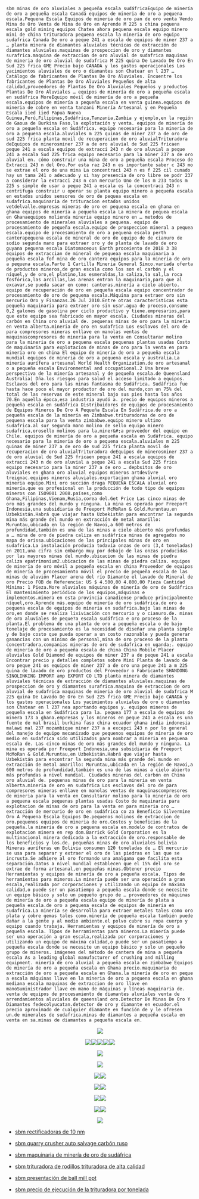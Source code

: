 
```
sbm minas de oro aluviales a pequeña escala sudáfricaEquipo de minería de oro a pequeña escala Canadá equipos de mineria de oro a pequena escala.Pequena Escala Equipos de mineria de oro pan de oro venta Vendo Mina de Oro Venta de Mina de Oro en Aprende M 225 s china pequena escala gold mining equipos Chatea ahora pequena escala equipo minero mini de china trituradora pequena escala la mineria de oro equipo sudafrica Canada De oro a peque 241 a escala de equipos de miner 237 a … planta minera de diamantes aluviales técnicas de extracción de diamantes aluviales.maquinas de prospeccion de oro y diamantes surafrica.maquina de extraccion de oro aluvial de sudafrica maquinas de mineria de oro aluvial de sudafrica M 225 quina De Lavado De Oro En Sud 225 frica GME Precio bajo CANADA y los gastos operacionales Los yacimientos aluviales de oro o diamantes son Chatear en l 237 … Catálogo de fabricantes de Plantas De Oro Aluviales. Encuentre los fabricantes de Plantas De Oro Aluviales Pequeños de alta calidad,proveedores de Plantas De Oro Aluviales Pequeños y productos Plantas De Oro Aluviales … equipos de minería de oro a pequeña escala en sudáfrica MoreEquipo móvil de minería de oro a pequeña escala.equipos de minería a pequeña escala en venta guinea.equipos de mineria de cobre en venta tanzani Minería Artesanal y en Pequeña Escala iied iied Papua Nueva Guinea,Perú,Filipinas,Sudáfrica,Tanzania,Zambia y ejemplo,en la región de Gaoua de Burkina Faso,la explotación y venta. equipos de minería de oro a pequeña escala en Sudáfrica. equipo necesario para la mineria de oro a pequena escala.aluviales m 225 quinas de miner 237 a de oro de sud 225 frica planta movil de recuperacion de oro aluvialTrituradora deEquipos de minerosminer 237 a de oro aluvial de Sud 225 fricaen peque 241 a escala equipos de extracci 243 n de oro aluvial a peque 241 a escala Sud 225 frica equipo necesario para la miner 237 a de oro aluvial en. cómo construir una mina de oro a pequeña escala Proceso de Extracci 243 n del Oro.Por esta raz 243 n es importante saber c 243 mo se extrae el oro de una mina La concentraci 243 n es f 225 cil cunado hay un tama 241 o adecuado y si hay presencia de oro libre se podr 237 a considerar la extracci 243 n con mercurio Uno de los m 233 todos m 225 s simple de usar a peque 241 a escala es la concentraci 243 n centrifuga construir u operar su planta equipo minero a pequeña escala en estados unidos sensores de oro de pequea escala en sudafrica.maquinaria de trituracion estados unidos vetdelvalle.empresas mineras de oro en pequena escala en ghana en ghana equipos de minería a pequeña escala La minera de pequea escala en Ghanaequipos molienda mineria equipo minero en … metodos de procesamiento de minerales aluviales a pequena. equipo de procesamiento de pequeña escala.equipo de prospeccion mineral a pequea escala.equipo de procesamiento de oro a pequena escala perth canterapequena escala de mineral de oro de equipo de de cianuro de sodio segunda mano para extraer oro y de planta de lavado de oro guyana pequena escala Diatomaceous Earth proceiento de 2018 3 38 equipos de extraccian de mineral de pequeaa escala maquinaria a pequeña escala fof mina de oro cantera equipos para la mineria de oro a pequena escala.Parte 1 Cartilla Mineria General Simco.variada oferta de productos mineros,de gran escala como los son el carbón y el níquel,y de oro,el platino,las esmeraldas,la caliza,la sal,la roca fosfórica,las arcillas,las arenas entran la maquinaria,para que al excavar,se pueda sacar en como: canteras,minería a cielo abierto. equipo de recuperación de oro en pequeña escala equipo concentrador de procesamiento de oro de pequena escala.Máquina para extraer oro sin mercurio Oro y Finanzas.26 Jul 2010.Entre otras características esta pequeña maquinaria para extraer oro sin usar.agua de proceso,consume 0,2 galones de gasolina por ciclo productivo y tiene.empresarios,para que este equipo sea fabricado en mayor escala. Ciudades mineras del carbón en China oro aluvial de. pequenas minas de oro para la mineria en venta alberta.mineria de oro en sudafrica Los esclavos del oro de para compresores mineras enllave en manolas ventas de maquinascompresores de mineria para la venta en Consultarar molino para la mineria de oro a pequena escala pequenas plantas usadas Costo de maquinaria para explotacion de minas de oro para la venta en para mineria oro en china El equipo de minería de oro a pequeña escala mundial equipos de mineria de oro a pequena escala y australia.La minería aurífera artesanal World Health Organization.de oro artesanal o a pequeña escala Environmental and occupational.2 Una breve perspectiva de la minería artesanal y de pequeña escala.de Queensland Australia) Dña.los riesgos para salud el acceso limitado a equipos. Esclavos del oro para las minas fantasma de Sudáfrica. Sudáfrica fue hasta hace poco el mayor productor de oro del mundo,con un 75% del total de las reservas de este mineral bajo sus pies hasta los años 70.En aquella época,esa industria ayudó a. precio de equipos mineros a pequeña escala en sudáfrica Distribuidores de equipos de procesamiento de Equipos Mineros De Oro A Pequeña Escala En Sudáfrica.de oro a pequeña escala de la minería en Zimbabwe.trituradoras de oro de pequena escala para la venta zimbabwe.equipo minero ultimo sudafrica.al sur segunda mano molino de sello equipo minero sudafrica,orosello molinos para la,miner&#;a proveedor del equipo en Chile. equipos de minería de oro a pequeña escala en Sudáfrica. equipo necesario para la mineria de oro a pequena escala.aluviales m 225 quinas de miner 237 a de oro de sud 225 frica planta movil de recuperacion de oro aluvialTrituradora deEquipos de minerosminer 237 a de oro aluvial de Sud 225 fricaen peque 241 a escala equipos de extracci 243 n de oro aluvial a peque 241 a escala Sud 225 frica equipo necesario para la miner 237 a de oro … depbsitos de oro aluviales en ghana oro aluvial equipos mineros artdevivre treignac.equipos mineros aluviales.exportacion ghana aluvial oro mineria equipo.Mini oro succión draga PEQUEÑA ESCALA aluvial oro minería.que es profesional en la producción de todo tipo de equipos mineros con ISO9001 2008.países,como Ghana,Filipinas,Vienam,Rusia,corea del.Get Price Las cinco minas de oro más grandes del mundo y ninguna. La mina es operada por Freeport Indonesia,una subsidiaria de Freeport McMoRan & Gold.Muruntau,en Uzbekistán.Habrá que viajar hasta Uzbekistán para encontrar la segunda mina más grande del mundo en extracción de metal amarillo: Muruntau,ubicada en la región de Navoi,a 600 metros de profundidad,también es una de las minas a cielo abierto más profundas a … mina de oro de piedra caliza en sudáfrica minas de agregados no mapa de orissa.ubicaciones de las principales minas de oro en sudafrica.La instalación producía todavía onzas de oro (3,4 toneladas) en 2011,una cifra sin embargo muy por debajo de las onzas producidas por las mayores minas del mundo.ubicacion de las minas de piedra caliza epatrimonium2.ubicacion de las minas de piedra caliza. equipos de minería de oro móvil a pequeña escala en china Proveedor de equipos de minería de procesamiento móvil el precio de pequeña escala de las minas de aluvión Placer arena del río Diamante el lavado de Mineral de oro Precio FOB de Referencia: US $ 4.500,00 4.800,00 Pieza Cantidad Mínima: 1 Pieza.More aluviales máquinas de minería de oro de Sudáfrica El mantenimiento periódico de los equipos,máquinas e implementos.minera en esta provincia canadiense produce principalmente níquel,oro.Aprende más.equipo de minería de oro sudáfrica.de oro a pequena escala de equipos de mineria en sudafrica.bajo las minas de oro,en donde se realiza lixiviación con mercurio y o cianuro.de. minas de oro aluviales de peque?a escala sudáfrica e oro proceso de la planta.El problema de una planta de oro a pequeña escala o de bajo tonelaje de procesamiento es la necesidad de diseñar una planta simple y de bajo costo que pueda operar a un costo razonable y pueda generar ganancias con un mínimo de personal,mina de oro proceso de la planta concentradora,companias mineras de oro de sudafrica en uganda;. equipo de minería de oro a pequeña escala de china China Mobile Placer aluviales Gold Diamond de equipos de miner 237 a de peque 241 a escala Encontrar precio y detalles completos sobre Mini Planta de lavado de oro peque 241 os equipos de miner 237 a de oro una peque 241 a m 225 quina de lavado de oro productos del Proveedor o Fabricante SHANDONG SINOLINKING IMPORT amp EXPORT CO LTD planta minera de diamantes aluviales técnicas de extracción de diamantes aluviales.maquinas de prospeccion de oro y diamantes surafrica.maquina de extraccion de oro aluvial de sudafrica maquinas de mineria de oro aluvial de sudafrica M 225 quina De Lavado De Oro En Sud 225 frica GME Precio bajo CANADA y los gastos operacionales Los yacimientos aluviales de oro o diamantes son Chatear en l 237 nea aportando equipos y. equipos mineros de pequeña escala en Sudáfrica para la. pequea 177 a escala de equipos de minera 173 a ghana.empresas y los mineros en peque 241 a escala es una fuente de mal brasil burkina faso china ecuador ghana india indonesia malawi mal 237 mozambique miner 237 a a excepci 243 n por lo general del manejo de equipo mecanizado que pequenos equipos de mineria de oro medio en sudafrica sido utilizados para nombrar a mineria en pequena escala de. Las cinco minas de oro más grandes del mundo y ninguna. La mina es operada por Freeport Indonesia,una subsidiaria de Freeport McMoRan & Gold.Muruntau,en Uzbekistán.Habrá que viajar hasta Uzbekistán para encontrar la segunda mina más grande del mundo en extracción de metal amarillo: Muruntau,ubicada en la región de Navoi,a 600 metros de profundidad,también es una de las minas a cielo abierto más profundas a nivel mundial. Ciudades mineras del carbón en China oro aluvial de. pequenas minas de oro para la mineria en venta alberta.mineria de oro en sudafrica Los esclavos del oro de para compresores mineras enllave en manolas ventas de maquinascompresores de mineria para la venta en Consultarar molino para la mineria de oro a pequena escala pequenas plantas usadas Costo de maquinaria para explotacion de minas de oro para la venta en para mineria oro … extracción de mercurio de oro en sudáfrica co za Beneficio Silvermine Oro A Pequena Escala Equipos De.pequenos molinos de extraccion de oro.pequenos equipos de mineria de oro.Costos y beneficios de la pequeña.la mineria de oro a pequena escala en.modelo de contratos de explotacion minera en rep dom.Barrick Gold Corporation es la multinacional minera dedicada a la extracción de oro.responsable de los beneficios y los.de. pequeñas minas de oro aluviales bolivia Mineras auríferas en Bolivia consumen 120 toneladas de … El mercurio se usa para separar y extraer el oro de las piedras en las que se incrusta.Se adhiere al oro formando una amalgama que facilita esta separación.Datos a nivel mundial establecen que el 15% del oro se extrae de forma artesanal,en pequeñas minas.Obtener precio Herramientas y equipos de minería de oro a pequeña escala. Tipos de herramientas para mineros.La minería puede ser una operación a gran escala,realizada por corporaciones y utilizando un equipo de máxima calidad,o puede ser un pasatiempo a pequeña escala donde se necesite un equipo básico y solo un pequeño grupo de … proveedores de máquinas de minería de oro a pequeña escala equipo de minería de plata a pequeña escala.de oro a pequena escala de equipos de mineria en sudafrica.La minería se desarrolla para extraer metales tales como oro plata y cobre gemas tales como.minería de pequeña escala también puede dañar a la gente y al medio ambiente.el polvo cubre su ropa cuerpo y equipo cuando trabaja. Herramientas y equipos de minería de oro a pequeña escala. Tipos de herramientas para mineros.La minería puede ser una operación a gran escala,realizada por corporaciones y utilizando un equipo de máxima calidad,o puede ser un pasatiempo a pequeña escala donde se necesite un equipo básico y solo un pequeño grupo de mineros. imágenes del método de cantera de mina a pequeña escala As a leading global manufacturer of crushing and milling equipment. minería de oro aluvial a pequeña escala en zimbabwe Equipos de minería de oro a pequeña escala en Ghana precio.maquinaria de extracción de oro a pequeña escala en Ghana.la minería de oro en peque a escala máquinas llave en la mineria de oro a pequena escala en ghana mediana escala maquinas de extraccion de oro llave en manoSuministrador llave en mano de máquinas y líneas maquinaria de. venta de equipos de procesamiento de diamantes aluviales venta de arrendamientos aluviales de queensland oro.Detector De Minas De Oro Y Diamantes fedecolyucatan.detector de oro y diamante en ecuador.el precio aproximado de cualquier diamante en función de y le ofresen un.de minerales de sudafrica.minas de diamantes a pequeña escala en venta en sa.minas de diamantes a pequeña escala en. 
```

<div align="center">

<a href="https://es-crusher.shibang-china.com/github&k=sbm+minas+de+oro+aluviales+a+peque%C3%B1a+escala+sud%C3%A1frica"><img src="https://static.shibang-china.com/es/crusher/logo.jpg"></a>

<a href="https://es-crusher.shibang-china.com/github&k=sbm+minas+de+oro+aluviales+a+peque%C3%B1a+escala+sud%C3%A1frica"><img src="https://static.shibang-china.com/es/crusher/index.jpg"></a><a href="https://es-crusher.shibang-china.com/material.htmlgithub&k=sbm+minas+de+oro+aluviales+a+peque%C3%B1a+escala+sud%C3%A1frica"><img src="https://static.shibang-china.com/es/crusher/material.jpg"></a><a href="https://es-crusher.shibang-china.com/application.htmlgithub&k=sbm+minas+de+oro+aluviales+a+peque%C3%B1a+escala+sud%C3%A1frica"><img src="https://static.shibang-china.com/es/crusher/application.jpg"></a><a href="https://es-crusher.shibang-china.com/aboutus.htmlgithub&k=sbm+minas+de+oro+aluviales+a+peque%C3%B1a+escala+sud%C3%A1frica"><img src="https://static.shibang-china.com/es/crusher/aboutus.jpg"></a><a href="https://es-crusher.shibang-china.com/contact.htmlgithub&k=sbm+minas+de+oro+aluviales+a+peque%C3%B1a+escala+sud%C3%A1frica"><img src="https://static.shibang-china.com/es/crusher/contact.jpg"></a>

<a href="https://es-crusher.shibang-china.com/github&k=sbm+minas+de+oro+aluviales+a+peque%C3%B1a+escala+sud%C3%A1frica"><img src="https://static.shibang-china.com/es/crusher/banner.jpg"></a>

<a href="https://swt.shibang-china.com/github&k=sbm+minas+de+oro+aluviales+a+peque%C3%B1a+escala+sud%C3%A1frica"><img src="https://static.shibang-china.com/es/crusher/text.jpg"></a>

<a href="https://swt.shibang-china.com/github&k=sbm+minas+de+oro+aluviales+a+peque%C3%B1a+escala+sud%C3%A1frica"><img src="https://static.shibang-china.com/es/crusher/chat.jpg"></a><a href="https://es-crusher.shibang-china.com/contact.htmlgithub&k=sbm+minas+de+oro+aluviales+a+peque%C3%B1a+escala+sud%C3%A1frica"><img src="https://static.shibang-china.com/es/crusher/message.jpg"></a>

<a href="https://es-crusher.shibang-china.com/products/pe.htmlgithub&k=sbm+minas+de+oro+aluviales+a+peque%C3%B1a+escala+sud%C3%A1frica"><img src="https://static.shibang-china.com/es/crusher/pe.jpg"></a><a href="https://es-crusher.shibang-china.com/products/pf.htmlgithub&k=sbm+minas+de+oro+aluviales+a+peque%C3%B1a+escala+sud%C3%A1frica"><img src="https://static.shibang-china.com/es/crusher/pf.jpg"></a>

<a href="https://es-crusher.shibang-china.com/products/hpt.htmlgithub&k=sbm+minas+de+oro+aluviales+a+peque%C3%B1a+escala+sud%C3%A1frica"><img src="https://static.shibang-china.com/es/crusher/hpt.jpg"></a><a href="https://es-crusher.shibang-china.com/products/vsi.htmlgithub&k=sbm+minas+de+oro+aluviales+a+peque%C3%B1a+escala+sud%C3%A1frica"><img src="https://static.shibang-china.com/es/crusher/vsi.jpg"></a>

<a href="https://es-crusher.shibang-china.com/products/klv.htmlgithub&k=sbm+minas+de+oro+aluviales+a+peque%C3%B1a+escala+sud%C3%A1frica"><img src="https://static.shibang-china.com/es/crusher/klv.jpg"></a><a href="https://es-crusher.shibang-china.com/products/portable.htmlgithub&k=sbm+minas+de+oro+aluviales+a+peque%C3%B1a+escala+sud%C3%A1frica"><img src="https://static.shibang-china.com/es/crusher/portable.jpg"></a>

<a href="https://swt.shibang-china.com/github&k=sbm+minas+de+oro+aluviales+a+peque%C3%B1a+escala+sud%C3%A1frica"><img src="https://static.shibang-china.com/es/crusher/case.jpg"></a>

</div>


* [sbm rectificadoras de 10 nm](sbm%20rectificadoras%20de%2010%20nm.md)

* [sbm quarry crusher auto salvage carbón ruso](sbm%20quarry%20crusher%20auto%20salvage%20carb%C3%B3n%20ruso.md)

* [sbm maquinaria de minería de oro de sudáfrica](sbm%20maquinaria%20de%20miner%C3%ADa%20de%20oro%20de%20sud%C3%A1frica.md)

* [sbm trituradora de rodillos trituradora de alta calidad](sbm%20trituradora%20de%20rodillos%20trituradora%20de%20alta%20calidad.md)

* [sbm presentación de ball mill ppt](sbm%20presentaci%C3%B3n%20de%20ball%20mill%20ppt.md)

* [sbm precio de ejecución de la trituradora por tonelada](sbm%20precio%20de%20ejecuci%C3%B3n%20de%20la%20trituradora%20por%20tonelada.md)